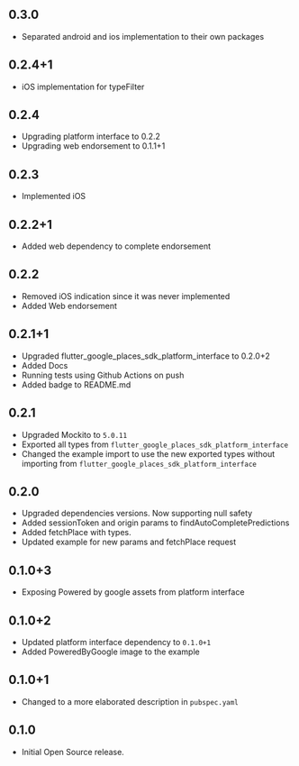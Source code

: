 ## 0.3.0

* Separated android and ios implementation to their own packages

## 0.2.4+1

* iOS implementation for typeFilter

## 0.2.4

* Upgrading platform interface to 0.2.2
* Upgrading web endorsement to 0.1.1+1

## 0.2.3

* Implemented iOS

## 0.2.2+1

* Added web dependency to complete endorsement

## 0.2.2

* Removed iOS indication since it was never implemented
* Added Web endorsement

## 0.2.1+1

* Upgraded flutter_google_places_sdk_platform_interface to 0.2.0+2
* Added Docs
* Running tests using Github Actions on push
* Added badge to README.md

## 0.2.1

* Upgraded Mockito to `5.0.11`
* Exported all types from `flutter_google_places_sdk_platform_interface`
* Changed the example import to use the new exported types without importing from `flutter_google_places_sdk_platform_interface`

## 0.2.0

* Upgraded dependencies versions. Now supporting null safety
* Added sessionToken and origin params to findAutoCompletePredictions
* Added fetchPlace with types.
* Updated example for new params and fetchPlace request

## 0.1.0+3

* Exposing Powered by google assets from platform interface

## 0.1.0+2

* Updated platform interface dependency to `0.1.0+1`
* Added PoweredByGoogle image to the example

## 0.1.0+1

* Changed to a more elaborated description in `pubspec.yaml`

## 0.1.0

* Initial Open Source release.
